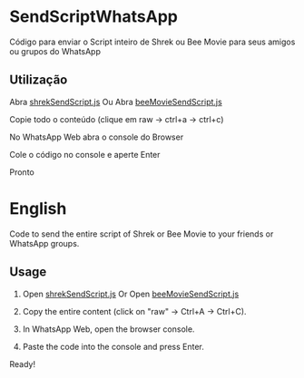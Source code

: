 # SendScriptWhatsApp

Código para enviar o Script inteiro de Shrek ou Bee Movie para seus amigos ou grupos do WhatsApp

## Utilização

Abra [shrekSendScript.js](https://github.com/Matt-Fontes/SendScriptWhatsApp/blob/main/shrekSendScript.js)
Ou
Abra [beeMovieSendScript.js](https://github.com/Matt-Fontes/SendScriptWhatsApp/blob/main/beeMovieSendScript.js)

Copie todo o conteúdo (clique em raw -> ctrl+a -> ctrl+c)

No WhatsApp Web abra o console do Browser

Cole o código no console e aperte Enter

Pronto

# English

Code to send the entire script of Shrek or Bee Movie to your friends or WhatsApp groups.

## Usage

1. Open [shrekSendScript.js](https://github.com/Matt-Fontes/SendScriptWhatsApp/blob/main/shrekSendScript.js)
   Or
   Open [beeMovieSendScript.js](https://github.com/Matt-Fontes/SendScriptWhatsApp/blob/main/beeMovieSendScript.js)

2. Copy the entire content (click on "raw" -> Ctrl+A -> Ctrl+C).

3. In WhatsApp Web, open the browser console.

4. Paste the code into the console and press Enter.

Ready!
